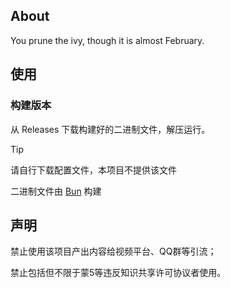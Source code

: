## About

You prune the ivy, though it is almost February.

## 使用

### 构建版本

从 Releases 下载构建好的二进制文件，解压运行。

> [!TIP]
>
> 请自行下载配置文件，本项目不提供该文件
>
> 二进制文件由 [Bun](https://bun.sh/) 构建

## 声明

禁止使用该项目产出内容给视频平台、QQ群等引流；

禁止包括但不限于蒙5等违反知识共享许可协议者使用。
